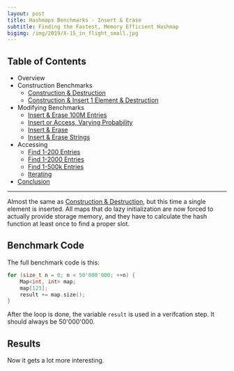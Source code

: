 ```yaml
---
layout: post
title: Hashmaps Benchmarks - Insert & Erase
subtitle: Finding the Fastest, Memory Efficient Hashmap
bigimg: /img/2019/X-15_in_flight_small.jpg
---
```


## Table of Contents

* Overview
* Construction Benchmarks
   * [Construction & Destruction](/2019/04/01/hashmap-benchmarks-02-01-result-CtorDtorEmptyMap/)
   * [Construction & Insert 1 Element & Destruction](/2019/04/01/hashmap-benchmarks-02-02-result-CtorDtorSingleEntryMap/)
* Modifying Benchmarks
   * [Insert & Erase 100M Entries](/2019/04/01/hashmap-benchmarks-03-01-result-InsertHugeInt/)
   * [Insert or Access, Varying Probability](/2019/04/01/hashmap-benchmarks-03-02-result-RandomDistinct2/)
   * [Insert & Erase](/2019/04/01/hashmap-benchmarks-03-03-result-RandomInsertErase/)
   * [Insert & Erase Strings](/2019/04/01/hashmap-benchmarks-03-04-result-RandomInsertEraseStrings/)
* Accessing
   * [Find 1-200 Entries](/2019/04/01/hashmap-benchmarks-04-01-result-RandomFind_200/)
   * [Find 1-2000 Entries](/2019/04/01/hashmap-benchmarks-04-02-result-RandomFind_2000/)
   * [Find 1-500k Entries](/2019/04/01/hashmap-benchmarks-04-03-result-RandomFind_500000/)
   * [Iterating](/2019/04/01/hashmap-benchmarks-04-04-result-IterateIntegers/)
* [Conclusion](/2019/04/01/hashmap-benchmarks-05-conclusion/)


----

Almost the same as [Construction & Destruction](/2019/04/01/hashmap-benchmarks-CtorDtorEmptyMap/), but this time a single element is inserted. All maps that do lazy initialization are now forced to actually provide storage memory, and they have to calculate the hash function at least once to find a proper slot.

## Benchmark Code

The full benchmark code is this: 

```cpp
for (size_t n = 0; n < 50'000'000; ++n) {
    Map<int, int> map;
    map[123];
    result += map.size();
}
```

After the loop is done, the variable `result` is used in a verifcation step. It should always be 50'000'000.

## Results

Now it gets a lot more interesting.

<script src="https://cdn.plot.ly/plotly-latest.min.js"></script>
<div id="id_ea181734" style="height:250em"></div>
<script>
    var colors = Plotly.d3.scale.category10().range();
    var m0y = [ "std::unordered_map", "boost::unordered_map", "spp::sparse_hash_map", "boost::multi_index::<br>hashed_unique", "eastl::hash_map", "phmap::<br>parallel_node_hash_map", "folly::F14NodeMap", "<b>tsl::sparse_map</b>", "phmap::node_hash_map", "absl::node_hash_map", "folly::F14ValueMap", "<b>phmap::<br>parallel_flat_hash_map</b>", "phmap::flat_hash_map", "ska::bytell_hash_map", "<b>robin_hood::<br>unordered_node_map</b>", "absl::flat_hash_map", "tsl::hopscotch_map", "emilib1::HashMap", "<b>robin_hood::<br>unordered_flat_map</b>", "<b>tsl::robin_map</b>"];
    var m1y = [ "std::unordered_map", "boost::unordered_map", "spp::sparse_hash_map", "boost::multi_index::<br>hashed_unique", "eastl::hash_map", "phmap::<br>parallel_node_hash_map", "<b>tsl::sparse_map</b>", "folly::F14NodeMap", "phmap::node_hash_map", "absl::node_hash_map", "folly::F14ValueMap", "<b>phmap::<br>parallel_flat_hash_map</b>", "phmap::flat_hash_map", "<b>robin_hood::<br>unordered_node_map</b>", "tsl::hopscotch_map", "ska::bytell_hash_map", "absl::flat_hash_map", "emilib1::HashMap", "<b>robin_hood::<br>unordered_flat_map</b>", "<b>tsl::robin_map</b>"];
    var m2y = [ "std::unordered_map", "boost::unordered_map", "spp::sparse_hash_map", "boost::multi_index::<br>hashed_unique", "eastl::hash_map", "phmap::<br>parallel_node_hash_map", "<b>tsl::sparse_map</b>", "folly::F14NodeMap", "phmap::node_hash_map", "absl::node_hash_map", "<b>phmap::<br>parallel_flat_hash_map</b>", "folly::F14ValueMap", "<b>robin_hood::<br>unordered_node_map</b>", "ska::bytell_hash_map", "tsl::hopscotch_map", "phmap::flat_hash_map", "absl::flat_hash_map", "emilib1::HashMap", "<b>robin_hood::<br>unordered_flat_map</b>", "<b>tsl::robin_map</b>"];
    var m3y = [ "std::unordered_map", "boost::unordered_map", "spp::sparse_hash_map", "boost::multi_index::<br>hashed_unique", "eastl::hash_map", "<b>tsl::sparse_map</b>", "phmap::<br>parallel_node_hash_map", "folly::F14NodeMap", "absl::node_hash_map", "phmap::node_hash_map", "folly::F14ValueMap", "<b>phmap::<br>parallel_flat_hash_map</b>", "robin_hood::<br>unordered_flat_map", "<b>robin_hood::<br>unordered_node_map</b>", "tsl::hopscotch_map", "phmap::flat_hash_map", "absl::flat_hash_map", "<b>ska::bytell_hash_map</b>", "emilib1::HashMap", "<b>tsl::robin_map</b>"];
    var m4y = [ "tsl::sparse_map", "tsl::robin_map", "tsl::hopscotch_map", "spp::sparse_hash_map", "robin_hood::<br>unordered_node_map", "robin_hood::<br>unordered_flat_map", "phmap::<br>parallel_node_hash_map", "phmap::<br>parallel_flat_hash_map", "phmap::node_hash_map", "phmap::flat_hash_map", "emilib1::HashMap", "absl::node_hash_map", "absl::flat_hash_map", "std::unordered_map", "boost::unordered_map", "boost::multi_index::<br>hashed_unique", "<b>eastl::hash_map</b>", "folly::F14NodeMap", "<b>folly::F14ValueMap</b>", "<b>ska::bytell_hash_map</b>"];
    var measurement_names = [ "4 bits, 50M cycles", "8 bits, 50M cycles", "12 bits, 50M cycles", "16 bits, 50M cycles", "20 bits, 50M cycles", "24 bits, 50M cycles" ];

    var data = [
        { x: [ 3.982195, 2.97911, 4.0314499999999995, 1.9062549999999998, 2.66929, 1.96028, 2.82944, 2.827625, 2.16433, 1.88701, 2.496945, 1.6477, 1.80122, 1.749195, 0.96661, 1.56816, 1.20834, 1.01449, 0.98049, 1.01279 ],
          y: m0y, name: measurement_names[0] + ' (robin_hood::hash)', type: 'bar', orientation: 'h', yaxis: 'y', marker: { color: colors[0], },
        },
        { x: [ 3.8805300000000003, 2.778705, 4.49204, 2.1979699999999998, 3.07029, 2.54433, 3.0872200000000003, 3.7367, 2.42078, 2.196545, 2.701225, 2.17071, 2.26249, 1.659095, 1.3434599999999999, 2.073245, 1.7546249999999999, 1.35016, 1.33594, 1.256175 ],
          y: m0y, name: measurement_names[1] + ' (robin_hood::hash)', type: 'bar', orientation: 'h', yaxis: 'y', marker: { color: colors[1], },
        },
        { x: [ 4.402794999999999, 3.2571950000000003, 4.401915000000001, 2.5417699999999996, 3.212015, 3.12454, 3.137405, 3.3273099999999998, 2.4901, 2.26613, 2.74787, 2.62764, 2.08409, 1.9567350000000001, 1.592565, 1.803775, 1.99023, 1.52431, 1.5581450000000001, 1.270965 ],
          y: m0y, name: measurement_names[2] + ' (robin_hood::hash)', type: 'bar', orientation: 'h', yaxis: 'y', marker: { color: colors[2], },
        },
        { x: [ 6.669045, 5.143025, 5.111135, 4.140525, 4.27915, 4.02253, 3.925415, 3.8623399999999997, 3.12925, 2.9794349999999996, 3.305535, 2.96617, 2.21687, 2.246055, 1.748015, 1.969625, 2.300135, 1.7396449999999999, 1.639845, 1.41218 ],
          y: m0y, name: measurement_names[3] + ' (robin_hood::hash)', type: 'bar', orientation: 'h', yaxis: 'y', marker: { color: colors[3], },
        },
        { x: [ 14.4041, 11.963750000000001, 7.81282, 9.24701, 8.13203, 8.72492, 6.833335, 5.043055, 6.34372, 6.325395, 5.000745, 5.04235, 3.55618, 3.30878, 3.25023, 3.1724699999999997, 3.617305, 3.0101050000000003, 2.3059000000000003, 2.64465 ],
          y: m0y, name: measurement_names[4] + ' (robin_hood::hash)', type: 'bar', orientation: 'h', yaxis: 'y', marker: { color: colors[4], },
        },
        { x: [ 21.8159, 18.33755, 13.4892, 15.997, 13.39825, 13.7057, 10.20645, 9.79648, 10.5519, 10.2346, 7.60447, 7.69069, 5.8602, 5.529925, 7.52579, 5.5680250000000004, 4.988735, 4.916905, 3.9807550000000003, 4.025684999999999 ],
          y: m0y, name: measurement_names[5] + ' (robin_hood::hash)', type: 'bar', orientation: 'h', yaxis: 'y', marker: { color: colors[5], },
            textposition: 'outside',
            text: [ "55.2s<br>510MB", "44.5s<br>468MB", "39.3s<br>213MB", "36.0s<br>517MB", "34.8s<br>312MB", "34.1s<br>391MB", "30.0s<br>375MB", "<b>28.6s<br>180MB</b>", "27.1s<br>419MB", "25.9s<br>418MB", "23.9s<br>375MB", "<b>22.1s<br>272MB</b>", "17.8s<br>399MB", "16.4s<br>398MB", "<b>16.4s<br>308MB</b>", "16.2s<br>398MB", "15.9s<br>565MB", "13.6s<br>565MB", "<b>11.8s<br>397MB</b>", "<b>11.6s<br>565MB</b>" ],
        },
        { x: [ 3.59788, 2.838175, 4.012415, 1.92337, 2.7833550000000002, 2.06853, 3.14398, 2.94, 2.16517, 1.9741499999999998, 2.62462, 1.69129, 1.86518, 1.1185049999999999, 1.262355, 1.78739, 1.665155, 0.9940424999999999, 1.0726, 1.1251 ],
          y: m1y, name: measurement_names[0] + ' (absl::Hash)', type: 'bar', orientation: 'h', yaxis: 'y2', marker: { color: colors[0], },
        },
        { x: [ 4.115155, 2.92345, 4.90569, 2.359995, 3.2044949999999996, 2.59925, 4.4474599999999995, 3.11531, 2.93936, 2.63794, 2.718695, 2.28548, 2.52451, 2.11451, 2.47623, 1.83581, 2.35802, 1.7099600000000001, 2.0839100000000004, 1.750705 ],
          y: m1y, name: measurement_names[1] + ' (absl::Hash)', type: 'bar', orientation: 'h', yaxis: 'y2', marker: { color: colors[1], },
        },
        { x: [ 4.48281, 3.385885, 4.37866, 2.703545, 3.324605, 3.04634, 3.325235, 3.215325, 2.44533, 2.2449950000000003, 2.81425, 2.60893, 2.10622, 1.71774, 1.9698, 1.9655749999999999, 1.84775, 1.53754, 1.6546949999999998, 1.3161450000000001 ],
          y: m1y, name: measurement_names[2] + ' (absl::Hash)', type: 'bar', orientation: 'h', yaxis: 'y2', marker: { color: colors[2], },
        },
        { x: [ 6.68063, 5.133435, 5.36875, 4.25877, 4.541985, 3.78493, 4.111605, 4.00252, 3.01955, 2.7075, 3.3842800000000004, 2.81203, 2.2604, 2.027725, 2.47448, 2.362435, 1.948505, 1.90951, 1.9255499999999999, 1.642555 ],
          y: m1y, name: measurement_names[3] + ' (absl::Hash)', type: 'bar', orientation: 'h', yaxis: 'y2', marker: { color: colors[3], },
        },
        { x: [ 14.75415, 12.1735, 8.177715, 9.36989, 8.414785, 8.4342, 5.449655, 6.8696, 6.4766, 6.382335, 5.080665, 4.89709, 3.70857, 3.53636, 3.830125, 3.42883, 3.33607, 3.21229, 2.61621, 2.91564 ],
          y: m1y, name: measurement_names[4] + ' (absl::Hash)', type: 'bar', orientation: 'h', yaxis: 'y2', marker: { color: colors[4], },
        },
        { x: [ 22.5749, 18.2757, 13.74635, 15.53515, 13.85465, 13.7229, 10.0475, 10.309249999999999, 10.4996, 10.6297, 7.47842, 7.83665, 5.98554, 7.815545, 5.2382349999999995, 5.536745, 5.599475, 5.23651, 4.41671, 4.29061 ],
          y: m1y, name: measurement_names[5] + ' (absl::Hash)', type: 'bar', orientation: 'h', yaxis: 'y2', marker: { color: colors[5], },
            textposition: 'outside',
            text: [ "56.2s<br>510MB", "44.7s<br>468MB", "40.6s<br>212MB", "36.2s<br>517MB", "36.1s<br>312MB", "33.7s<br>391MB", "<b>30.5s<br>181MB</b>", "30.5s<br>375MB", "27.5s<br>420MB", "26.6s<br>418MB", "24.1s<br>375MB", "<b>22.1s<br>272MB</b>", "18.5s<br>399MB", "<b>18.3s<br>308MB</b>", "17.3s<br>565MB", "16.9s<br>398MB", "16.8s<br>398MB", "14.6s<br>565MB", "<b>13.8s<br>397MB</b>", "<b>13.0s<br>565MB</b>" ],
        },
        { x: [ 4.03276, 3.09187, 4.13341, 2.17812, 2.80372, 2.41271, 2.6258999999999997, 2.968045, 2.27867, 2.2139800000000003, 2.04142, 2.5947649999999998, 1.219015, 2.25045, 1.34848, 1.92726, 1.856765, 1.1481249999999998, 1.225825, 1.162725 ],
          y: m2y, name: measurement_names[0] + ' (folly::hasher)', type: 'bar', orientation: 'h', yaxis: 'y3', marker: { color: colors[0], },
        },
        { x: [ 4.578015, 3.2586950000000003, 4.641755, 2.732685, 3.309285, 2.89172, 3.717035, 3.20249, 2.9165, 2.78335, 2.47393, 2.7825699999999998, 1.959825, 2.191955, 2.13837, 2.50303, 2.482935, 1.68433, 1.92238, 1.38151 ],
          y: m2y, name: measurement_names[1] + ' (folly::hasher)', type: 'bar', orientation: 'h', yaxis: 'y3', marker: { color: colors[1], },
        },
        { x: [ 4.72636, 3.624425, 5.005615, 2.98826, 3.5415099999999997, 3.52378, 3.992175, 3.282345, 2.65972, 2.65688, 3.00238, 2.86343, 2.04537, 2.262695, 2.45101, 2.2582, 2.2164599999999997, 1.9087049999999999, 1.99981, 1.629245 ],
          y: m2y, name: measurement_names[2] + ' (folly::hasher)', type: 'bar', orientation: 'h', yaxis: 'y3', marker: { color: colors[2], },
        },
        { x: [ 7.05255, 5.473045, 5.8461549999999995, 4.56623, 4.8317499999999995, 4.24802, 4.4563, 4.07493, 3.08305, 3.0818, 3.26027, 3.4242850000000002, 2.39644, 2.731935, 2.921435, 2.3473, 2.26982, 2.316525, 2.2413600000000002, 1.940725 ],
          y: m2y, name: measurement_names[3] + ' (folly::hasher)', type: 'bar', orientation: 'h', yaxis: 'y3', marker: { color: colors[3], },
        },
        { x: [ 14.20795, 12.5199, 8.652875, 9.877055, 8.69997, 8.93972, 5.68969, 6.8699449999999995, 6.3973, 6.509045, 5.39343, 5.1064050000000005, 3.93512, 3.89039, 4.271715, 3.70658, 3.67612, 3.647645, 2.957135, 3.3167 ],
          y: m2y, name: measurement_names[4] + ' (folly::hasher)', type: 'bar', orientation: 'h', yaxis: 'y3', marker: { color: colors[4], },
        },
        { x: [ 23.16085, 18.4277, 14.35265, 16.329, 14.150749999999999, 14.3715, 10.4971, 10.25585, 10.4466, 10.53435, 8.37654, 7.75553, 8.146094999999999, 6.099825, 5.826505, 5.67996, 5.88307, 5.655725, 4.79455, 4.72592 ],
          y: m2y, name: measurement_names[5] + ' (folly::hasher)', type: 'bar', orientation: 'h', yaxis: 'y3', marker: { color: colors[5], },
            textposition: 'outside',
            text: [ "57.8s<br>395MB", "46.4s<br>468MB", "42.6s<br>211MB", "38.7s<br>517MB", "37.3s<br>312MB", "36.4s<br>391MB", "<b>31.0s<br>181MB</b>", "30.7s<br>375MB", "27.8s<br>420MB", "27.8s<br>418MB", "<b>24.5s<br>272MB</b>", "24.5s<br>375MB", "<b>19.7s<br>308MB</b>", "19.4s<br>398MB", "19.0s<br>565MB", "18.4s<br>399MB", "18.4s<br>398MB", "16.4s<br>565MB", "<b>15.1s<br>397MB</b>", "<b>14.2s<br>565MB</b>" ],
        },
        { x: [ 4.454465, 3.4894600000000002, 5.57058, 2.613695, 3.362745, 4.26948, 2.67621, 3.47652, 2.933275, 3.02222, 3.134535, 2.37456, 2.8077, 2.5361599999999997, 2.71514, 2.65845, 2.519405, 1.96923, 2.3329250000000004, 2.33964 ],
          y: m3y, name: measurement_names[0] + ' (FNV1a)', type: 'bar', orientation: 'h', yaxis: 'y4', marker: { color: colors[0], },
        },
        { x: [ 4.816935000000001, 3.9252700000000003, 5.510870000000001, 3.3550500000000003, 3.74186, 4.699655, 3.56167, 3.7162800000000002, 3.219225, 3.25278, 3.320735, 3.19266, 2.9459999999999997, 2.6573849999999997, 2.944845, 3.16623, 2.9645099999999998, 2.61953, 2.4466900000000003, 2.146 ],
          y: m3y, name: measurement_names[1] + ' (FNV1a)', type: 'bar', orientation: 'h', yaxis: 'y4', marker: { color: colors[1], },
        },
        { x: [ 5.278404999999999, 4.078355, 5.462535, 3.41206, 3.910705, 4.68858, 3.64527, 3.8164949999999997, 2.95583, 3.02578, 3.4037, 3.25387, 2.482715, 2.132225, 2.540515, 2.58708, 2.53888, 2.50397, 2.0820350000000003, 1.964405 ],
          y: m3y, name: measurement_names[2] + ' (FNV1a)', type: 'bar', orientation: 'h', yaxis: 'y4', marker: { color: colors[2], },
        },
        { x: [ 7.36004, 6.015985, 6.16441, 5.10197, 5.21415, 5.07032, 4.55639, 4.74528, 3.49191, 3.51868, 4.039315, 3.64697, 3.0684250000000004, 2.72701, 3.22166, 2.77749, 2.701225, 3.08509, 2.6721500000000002, 2.31471 ],
          y: m3y, name: measurement_names[3] + ' (FNV1a)', type: 'bar', orientation: 'h', yaxis: 'y4', marker: { color: colors[3], },
        },
        { x: [ 16.45115, 13.293849999999999, 9.37511, 10.616399999999999, 9.535074999999999, 7.35219, 9.41858, 7.9249600000000004, 7.4897, 7.3191, 5.893585, 6.00904, 4.8916249999999994, 4.737825, 5.183615, 4.55647, 4.583455, 4.419845, 4.6105599999999995, 4.264935 ],
          y: m3y, name: measurement_names[4] + ' (FNV1a)', type: 'bar', orientation: 'h', yaxis: 'y4', marker: { color: colors[4], },
        },
        { x: [ 23.5915, 19.2189, 15.18795, 17.008850000000002, 14.7333, 13.76265, 15.1511, 11.6569, 11.21205, 11.1292, 8.67895, 9.47965, 7.916435, 8.88907, 6.8187549999999995, 6.51517, 6.62665, 6.8512, 6.66675, 5.797175 ],
          y: m3y, name: measurement_names[5] + ' (FNV1a)', type: 'bar', orientation: 'h', yaxis: 'y4', marker: { color: colors[5], },
            textposition: 'outside',
            text: [ "62.0s<br>510MB", "50.0s<br>468MB", "47.3s<br>212MB", "42.1s<br>517MB", "40.5s<br>312MB", "<b>39.8s<br>181MB</b>", "39.0s<br>391MB", "35.3s<br>375MB", "31.3s<br>418MB", "31.3s<br>420MB", "28.5s<br>375MB", "<b>28.0s<br>272MB</b>", "24.1s<br>397MB", "<b>23.7s<br>308MB</b>", "23.4s<br>565MB", "22.3s<br>399MB", "21.9s<br>398MB", "<b>21.4s<br>398MB</b>", "20.8s<br>565MB", "<b>18.8s<br>565MB</b>" ],
        },
        { x: [ 0, 0, 0, 0, 0, 0, 0, 0, 0, 0, 0, 0, 0, 3.9876300000000002, 3.0170500000000002, 1.627305, 2.61124, 3.3476299999999997, 2.88, 1.322305 ],
          y: m4y, name: measurement_names[0] + ' (Identity)', type: 'bar', orientation: 'h', yaxis: 'y5', marker: { color: colors[0], },
        },
        { x: [ 0, 0, 0, 0, 0, 0, 0, 0, 0, 0, 0, 0, 0, 3.95988, 2.7770200000000003, 2.141985, 3.04899, 2.797115, 2.37681, 1.63263 ],
          y: m4y, name: measurement_names[1] + ' (Identity)', type: 'bar', orientation: 'h', yaxis: 'y5', marker: { color: colors[1], },
        },
        { x: [ 0, 0, 0, 0, 0, 0, 0, 0, 0, 0, 0, 0, 0, 4.54997, 3.77959, 2.860785, 3.207435, 3.04422, 2.61423, 1.7491400000000001 ],
          y: m4y, name: measurement_names[2] + ' (Identity)', type: 'bar', orientation: 'h', yaxis: 'y5', marker: { color: colors[2], },
        },
        { x: [ 0, 0, 0, 0, 0, 0, 0, 0, 0, 0, 0, 0, 0, 6.56328, 5.155965, 4.0577950000000005, 4.27468, 3.6417200000000003, 2.9993600000000002, 2.070005 ],
          y: m4y, name: measurement_names[3] + ' (Identity)', type: 'bar', orientation: 'h', yaxis: 'y5', marker: { color: colors[3], },
        },
        { x: [ 0, 0, 0, 0, 0, 0, 0, 0, 0, 0, 0, 0, 0, 14.85065, 16.0306, 11.4648, 7.74329, 6.371555, 4.62676, 3.1353549999999997 ],
          y: m4y, name: measurement_names[4] + ' (Identity)', type: 'bar', orientation: 'h', yaxis: 'y5', marker: { color: colors[4], },
        },
        { x: [ 0, 0, 0, 0, 0, 0, 0, 0, 0, 0, 0, 0, 0, 21.747799999999998, 19.83785, 16.91735, 12.9372, 9.971319999999999, 7.26949, 5.204219999999999 ],
          y: m4y, name: measurement_names[5] + ' (Identity)', type: 'bar', orientation: 'h', yaxis: 'y5', marker: { color: colors[5], },
            textposition: 'outside',
            text: [ "timeout", "timeout", "timeout", "timeout", "timeout", "timeout", "timeout", "timeout", "timeout", "timeout", "timeout", "timeout", "timeout", "55.7s<br>510MB", "50.6s<br>468MB", "39.1s<br>517MB", "<b>33.8s<br>312MB</b>", "29.2s<br>375MB", "<b>22.8s<br>375MB</b>", "<b>15.1s<br>398MB</b>" ],
        },
    ];

    var layout = {
        // title: { text: 'RandomInsertErase'},
        grid: {
            ygap: 0.1,
            subplots: [
            ['xy'],
            ['xy2'],
            ['xy3'],
            ['xy4'],
            ['xy5'],
        ] },

        barmode: 'stack',
        yaxis: { title: 'robin_hood::hash', automargin: true, },
        yaxis2: { title: 'absl::Hash', automargin: true, },
        yaxis3: { title: 'folly::hasher', automargin: true, },
        yaxis4: { title: 'FNV1a', automargin: true, },
        yaxis5: { title: 'Identity', automargin: true, },
        xaxis: { automargin: true, },
        legend: { traceorder: 'normal' },
        margin: { pad: 0, l:0, r:0, t:0, b:0, },
        showlegend:false,
    };

    Plotly.newPlot('id_ea181734', data, layout);
</script>
